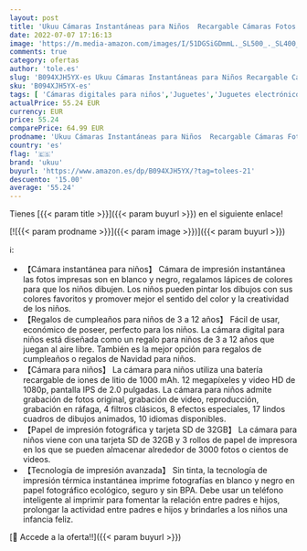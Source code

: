 ```yaml
---
layout: post
title: 'Ukuu Cámaras Instantáneas para Niños  Recargable Cámaras Fotos con Pantalla de 2 0" Incluye 3 Rollos Impresión Papel  32GB TF y Bolígrafos de Colores Regalos Ideale para Niños Niñas de 3-12 Años Rosa'
date: 2022-07-07 17:16:13
image: 'https://m.media-amazon.com/images/I/51DGSiGDmmL._SL500_._SL400_.jpg'
comments: true
category: ofertas
author: 'tole.es'
slug: 'B094XJH5YX-es Ukuu Cámaras Instantáneas para Niños Recargable Cámaras...'
sku: 'B094XJH5YX-es'
tags: [ 'Cámaras digitales para niños','Juguetes','Juguetes electrónicos','Juguetes y juegos','bolígrafos','ukuu','🇪🇸', ]
actualPrice: 55.24 EUR
currency: EUR
price: 55.24
comparePrice: 64.99 EUR
prodname: 'Ukuu Cámaras Instantáneas para Niños  Recargable Cámaras Fotos con Pantalla de 2 0" Incluye 3 Rollos Impresión Papel  32GB TF y Bolígrafos de Colores Regalos Ideale para Niños Niñas de 3-12 Años Rosa'
country: 'es'
flag: '🇪🇸'
brand: 'ukuu'
buyurl: 'https://www.amazon.es/dp/B094XJH5YX/?tag=tolees-21'
descuento: '15.00'
average: '55.24'
---
```


Tienes [{{< param title >}}]({{< param buyurl >}}) en el siguiente enlace!

[![{{< param prodname >}}]({{< param image >}})]({{< param buyurl >}})

ℹ️:

- 【Cámara instantánea para niños】 Cámara de impresión instantánea las fotos impresas son en blanco y negro, regalamos lápices de colores para que los niños dibujen. Los niños pueden pintar los dibujos con sus colores favoritos y promover mejor el sentido del color y la creatividad de los niños.
- 【Regalos de cumpleaños para niños de 3 a 12 años】 Fácil de usar, económico de poseer, perfecto para los niños. La cámara digital para niños está diseñada como un regalo para niños de 3 a 12 años que juegan al aire libre. También es la mejor opción para regalos de cumpleaños o regalos de Navidad para niños.
- 【Cámara para niños】 La cámara para niños utiliza una batería recargable de iones de litio de 1000 mAh. 12 megapíxeles y video HD de 1080p, pantalla IPS de 2.0 pulgadas. La cámara para niños admite grabación de fotos original, grabación de video, reproducción, grabación en ráfaga, 4 filtros clásicos, 8 efectos especiales, 17 lindos cuadros de dibujos animados, 10 idiomas disponibles.
- 【Papel de impresión fotográfica y tarjeta SD de 32GB】 La cámara para niños viene con una tarjeta SD de 32GB y 3 rollos de papel de impresora en los que se pueden almacenar alrededor de 3000 fotos o cientos de videos.
- 【Tecnología de impresión avanzada】 Sin tinta, la tecnología de impresión térmica instantánea imprime fotografías en blanco y negro en papel fotográfico ecológico, seguro y sin BPA. Debe usar un teléfono inteligente al imprimir para fomentar la relación entre padres e hijos, prolongar la actividad entre padres e hijos y brindarles a los niños una infancia feliz.

[🛒 Accede a la oferta!!]({{< param buyurl >}})
